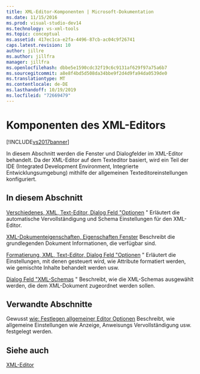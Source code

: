 ```yaml
---
title: XML-Editor-Komponenten | Microsoft-Dokumentation
ms.date: 11/15/2016
ms.prod: visual-studio-dev14
ms.technology: vs-xml-tools
ms.topic: conceptual
ms.assetid: 417ec1ca-e2fa-4496-87cb-ac04c9f26741
caps.latest.revision: 10
author: jillre
ms.author: jillfra
manager: jillfra
ms.openlocfilehash: dbbe5e1590cdc32f19c6c9131af629f97a75a6b7
ms.sourcegitcommit: a8e8f4bd5d508da34bbe9f2d4d9fa94da0539de0
ms.translationtype: MT
ms.contentlocale: de-DE
ms.lasthandoff: 10/19/2019
ms.locfileid: "72669479"
---
```

# <a name="xml-editor-components"></a>Komponenten des XML-Editors
[!INCLUDE[vs2017banner](../includes/vs2017banner.md)]

In diesem Abschnitt werden die Fenster und Dialogfelder im XML-Editor behandelt. Da der XML-Editor auf dem Texteditor basiert, wird ein Teil der IDE (Integrated Development Environment, Integrierte Entwicklungsumgebung) mithilfe der allgemeinen Texteditoreinstellungen konfiguriert.

## <a name="in-this-section"></a>In diesem Abschnitt
 [Verschiedenes, XML, Text-Editor, Dialog Feld "Optionen](../xml-tools/miscellaneous-xml-text-editor-options-dialog-box.md) " Erläutert die automatische Vervollständigung und Schema Einstellungen für den XML-Editor.

 [XML-Dokumenteigenschaften, Eigenschaften Fenster](../xml-tools/xml-document-properties-properties-window.md) Beschreibt die grundlegenden Dokument Informationen, die verfügbar sind.

 [Formatierung, XML, Text-Editor, Dialog Feld "Optionen](../xml-tools/formatting-xml-text-editor-options-dialog-box.md) " Erläutert die Einstellungen, mit denen gesteuert wird, wie Attribute formatiert werden, wie gemischte Inhalte behandelt werden usw.

 [Dialog Feld "XML-Schemas](../xml-tools/xml-schemas-dialog-box.md) " Beschreibt, wie die XML-Schemas ausgewählt werden, die dem XML-Dokument zugeordnet werden sollen.

## <a name="related-sections"></a>Verwandte Abschnitte
 Gewusst [wie: Festlegen allgemeiner Editor Optionen](https://msdn.microsoft.com/704e4a7b-2162-4bed-8a47-f4f6ffec98c2) Beschreibt, wie allgemeine Einstellungen wie Anzeige, Anweisungs Vervollständigung usw. festgelegt werden.

## <a name="see-also"></a>Siehe auch
 [XML-Editor](../xml-tools/xml-editor.md)
